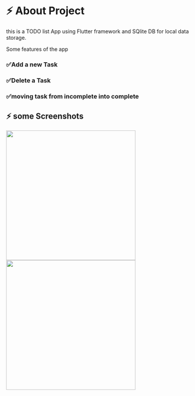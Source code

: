 # ⚡ About Project
this is a TODO list App using Flutter framework and SQlite DB for local data storage.
>>
Some features of the app
### ✅Add a new Task
### ✅Delete a Task
### ✅moving task from incomplete into complete


## ⚡ some Screenshots
<image src="https://user-images.githubusercontent.com/76075722/107513037-54706400-6bb0-11eb-91cb-1bc856e9dc11.jpg" width=350>
<image src="https://user-images.githubusercontent.com/76075722/107513043-55a19100-6bb0-11eb-878a-62c4b7623c0e.jpg" width=350>
